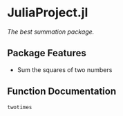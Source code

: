 # JuliaProject.jl
*The best summation package.*
## Package Features
- Sum the squares of two numbers
## Function Documentation
```@docs
twotimes
```